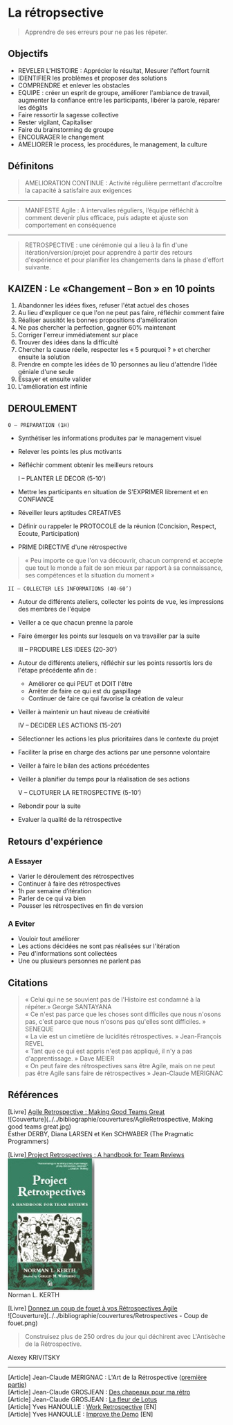 # La rétropsective

>Apprendre de ses erreurs pour ne pas les répeter.

## Objectifs
- REVELER L'HISTOIRE : Apprécier le résultat, Mesurer l'effort fournit
- IDENTIFIER les problèmes et proposer des solutions
- COMPRENDRE et enlever les obstacles
- EQUIPE : créer un esprit de groupe, améliorer l'ambiance de travail, augmenter la confiance entre les participants, libérer la parole, réparer les dégâts
- Faire ressortir la sagesse collective	
- Rester vigilant, Capitaliser
- Faire du brainstorming de groupe
- ENCOURAGER le changement
- AMELIORER le process, les procédures, le management, la culture

## Définitons
> AMELIORATION CONTINUE : Activité régulière permettant d’accroître la capacité à satisfaire aux exigences
- - -
>MANIFESTE Agile : A intervalles réguliers, l’équipe réfléchit  à comment devenir plus efficace, puis adapte et ajuste son comportement en conséquence
- - -
>RETROSPECTIVE : une cérémonie qui a lieu à la fin d'une itération/version/projet pour apprendre à partir des retours d'expérience et pour planifier les changements dans la phase d'effort suivante.


## KAIZEN : Le «Changement – Bon » en 10 points
1. Abandonner les idées fixes, refuser l'état actuel des choses
2. Au lieu d'expliquer ce que l'on ne peut pas faire, réfléchir comment faire
3. Réaliser aussitôt les bonnes propositions d'amélioration
4. Ne pas chercher la perfection, gagner 60% maintenant
5. Corriger l'erreur immédiatement sur place
6. Trouver des idées dans la difficulté
7. Chercher la cause réelle, respecter les « 5 pourquoi ? » et chercher ensuite la solution
8. Prendre en compte les idées de 10 personnes au lieu d'attendre l'idée géniale d'une seule
9. Essayer et ensuite valider
10. L'amélioration est infinie

## DEROULEMENT 
    0 – PREPARATION (1H)
- Synthétiser les informations produites par le management visuel
- Relever les points les plus motivants
- Réfléchir comment obtenir les meilleurs retours  


    I – PLANTER LE DECOR (5-10')
- Mettre les participants en situation de S'EXPRIMER librement et en CONFIANCE
- Réveiller leurs aptitudes CREATIVES
- Définir ou rappeler le PROTOCOLE de la réunion (Concision, Respect, Ecoute, Participation)
- PRIME DIRECTIVE d'une rétrospective 
> « Peu importe ce que l'on va découvrir, chacun comprend et accepte que tout le monde a fait de son mieux par rapport à sa connaissance, ses compétences et la situation du moment »	


	II – COLLECTER LES INFORMATIONS (40-60’)
- Autour de différents ateliers, collecter les points de vue, les impressions des membres de l'équipe
- Veiller a ce que chacun prenne la parole
- Faire émerger les points sur lesquels on va travailler par la suite  


    III – PRODUIRE LES IDEES (20-30')
- Autour de différents ateliers, réfléchir sur les points ressortis lors de l'étape précédente afin de :
  + Améliorer ce qui PEUT et DOIT l'être
  + Arrêter de faire ce qui est du gaspillage
  + Continuer de faire ce qui favorise la création de valeur
- Veiller à maintenir un haut niveau de créativité  


	IV – DECIDER LES ACTIONS (15-20’)
- Sélectionner les actions les plus prioritaires dans le contexte du projet
- Faciliter la prise en charge des actions par une personne volontaire
- Veiller à faire le bilan des actions précédentes
- Veiller à planifier du temps pour la réalisation de ses actions  


	V – CLOTURER LA RETROSPECTIVE (5-10’)
- Rebondir pour la suite 
- Evaluer la qualité de la rétrospective

## Retours d'expérience
### A Essayer
- Varier le déroulement des rétrospectives
- Continuer à faire des rétrospectives
- 1h par semaine d’itération
- Parler de ce qui va bien
- Pousser les rétrospectives en fin de version 

###  A Eviter
- Vouloir tout améliorer
- Les actions décidées ne sont pas réalisées sur l'itération
- Peu d'informations sont collectées
- Une ou plusieurs personnes ne parlent pas 

## Citations
>« Celui qui ne se souvient pas de l'Histoire est condamné à la répéter.» George SANTAYANA  
« Ce n'est pas parce que les choses sont difficiles que nous n'osons pas, c'est parce que nous n'osons pas qu'elles sont difficiles. » SENEQUE  
« La vie est un cimetière de lucidités rétrospectives. » Jean-François REVEL  
« Tant que ce qui est appris n'est pas appliqué, il n'y a pas d'apprentissage. » Dave MEIER  
« On peut faire des rétrospectives sans être Agile, mais on ne peut pas être Agile sans faire de rétrospectives » Jean-Claude MERIGNAC  

## Références 
[Livre] [Agile Retrospective : Making Good Teams Great](http://www.amazon.fr/Agile-Retrospectives-Making-Teams-Great/dp/0977616649)  
![Couverture](../../bibliographie/couvertures/AgileRetrospective, Making good teams great.jpg)  
Esther DERBY, Diana LARSEN et Ken SCHWABER (The Pragmatic Programmers)

[Livre][ Project Retrospectives : A handbook for Team Reviews](http://www.amazon.fr/Project-Retrospectives-Handbook-Team-Reviews/dp/0932633447)  
![Couverture](../../bibliographie/couvertures/ProjectRetrospective.jpg)  
Norman L. KERTH

[Livre] [Donnez un coup de fouet à vos Rétrospectives Agile](https://leanpub.com/agile-retrospective-kickstarter-fr)  
![Couverture](../../bibliographie/couvertures/Retrospectives - Coup de fouet.png)  
> Construisez plus de 250 ordres du jour qui déchirent avec L'Antisèche de la Rétrospective. 

Alexey KRIVITSKY
- - -
[Article] Jean-Claude MERIGNAC : L'Art de la Rétrospective ([première partie](http://goo.gl/MKVgr))  
[Article] Jean-Claude GROSJEAN : [Des chapeaux pour ma rétro](http://goo.gl/W1vBn)  
[Article] Jean-Claude GROSJEAN : [La fleur de Lotus](http://goo.gl/Zhij1)  
[Article] Yves HANOULLE : [Work Retrospective](http://goo.gl/48Q0i) [EN]  
[Article] Yves HANOULLE : [Improve the Demo](http://goo.gl/j29C2) [EN]  


